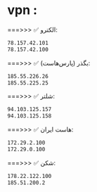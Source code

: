 # vpn :

===>>> ✅ الکترو:
```bash
78.157.42.101
78.157.42.100
```
===>>> ✅ بگذر (پارس‌هاست):
```bash
185.55.226.26
185.55.225.25  
```
===>>> ✅ شلتر:
```bash
94.103.125.157
94.103.125.158
```
===>>> ✅ هاست ایران:
```bash
172.29.2.100
172.29.0.100
```
===>>> ✅ شکن:
```bash
178.22.122.100
185.51.200.2
```
